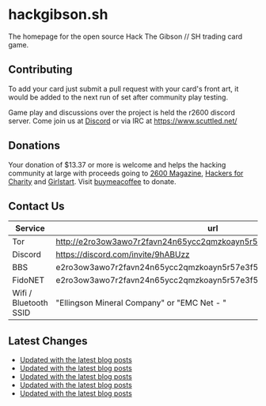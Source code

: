 # hackgibson.sh
The homepage for the open source Hack The Gibson // SH trading card game.


## Contributing

To add your card just submit a pull request with your card's front art, it would be added to the next run of set after community play testing.

Game play and discussions over the project is held the r2600 discord server. Come join us at [Discord](https://discord.com/invite/9hABUzz) or via IRC at https://www.scuttled.net/


## Donations

Your donation of $13.37 or more is welcome and helps the hacking community at large with proceeds going to [2600 Magazine](https://2600.com/), [Hackers for Charity](https://hackersforcharity.org) and [Girlstart](https://girlstart.org).  Visit [buymeacoffee](https://www.buymeacoffee.com/hackgibson.sh) to donate.


## Contact Us

Service | url
-|-
Tor | http://e2ro3ow3awo7r2favn24n65ycc2qmzkoayn5r57e3f56nvjwdcgg32ad.onion
Discord | https://discord.com/invite/9hABUzz
BBS | e2ro3ow3awo7r2favn24n65ycc2qmzkoayn5r57e3f56nvjwdcgg32ad.onion:23
FidoNET | e2ro3ow3awo7r2favn24n65ycc2qmzkoayn5r57e3f56nvjwdcgg32ad.onion:24554
Wifi / Bluetooth SSID | "Ellingson Mineral Company" or "EMC Net - <fidonet address>"

## Latest Changes
<!-- BLOG-POST-LIST:START -->
- [Updated with the latest blog posts](https://github.com/DFW2600/hackgibson.sh/commit/175b643b938025382a8298547f44fe40f8a8d927)
- [Updated with the latest blog posts](https://github.com/DFW2600/hackgibson.sh/commit/0ce0411ae2ae7c3fa31c8c51251a6e82a4158c3a)
- [Updated with the latest blog posts](https://github.com/DFW2600/hackgibson.sh/commit/b0fbbdce6645333043dc5263cc969ff102c72ca0)
- [Updated with the latest blog posts](https://github.com/DFW2600/hackgibson.sh/commit/852aa76d34afcc4ef86eaf351c118226cfe5bcd0)
- [Updated with the latest blog posts](https://github.com/DFW2600/hackgibson.sh/commit/dccb12d868c5f948a7b3ba207df426b1b3a1be43)
<!-- BLOG-POST-LIST:END -->
